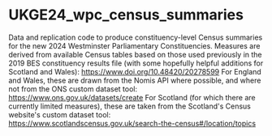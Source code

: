 # UKGE24_wpc_census_summaries
Data and replication code to produce constituency-level Census summaries for the new 2024 Westminster Parliamentary Constituencies.
Measures are derived from available Census tables based on those used previously in the 2019 BES constituency results file (with some hopefully helpful additions for Scotland and Wales): https://www.doi.org/10.48420/20278599
For England and Wales, these are drawn from the Nomis API where possible, and where not from the ONS custom dataset tool: https://www.ons.gov.uk/datasets/create
For Scotland (for which there are currently limited measures), these are taken from the Scotland's Census website's custom dataset tool: https://www.scotlandscensus.gov.uk/search-the-census#/location/topics
